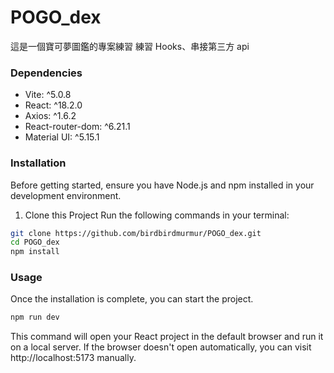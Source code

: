 # POGO_dex

這是一個寶可夢圖鑑的專案練習
練習 Hooks、串接第三方 api

### Dependencies

- Vite: ^5.0.8
- React: ^18.2.0
- Axios: ^1.6.2
- React-router-dom: ^6.21.1
- Material UI: ^5.15.1

### Installation

Before getting started, ensure you have Node.js and npm installed in your development environment.

1. Clone this Project
   Run the following commands in your terminal:

```bash
git clone https://github.com/birdbirdmurmur/POGO_dex.git
cd POGO_dex
npm install
```

### Usage

Once the installation is complete, you can start the project.

```bash
npm run dev
```

This command will open your React project in the default browser and run it on a local server. If the browser doesn't open automatically, you can visit http://localhost:5173 manually.
